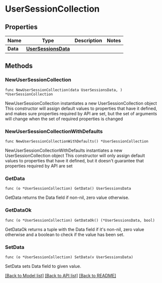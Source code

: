 # UserSessionCollection

## Properties

Name | Type | Description | Notes
------------ | ------------- | ------------- | -------------
**Data** | [**UserSessionsData**](UserSessionsData.md) |  | 

## Methods

### NewUserSessionCollection

`func NewUserSessionCollection(data UserSessionsData, ) *UserSessionCollection`

NewUserSessionCollection instantiates a new UserSessionCollection object
This constructor will assign default values to properties that have it defined,
and makes sure properties required by API are set, but the set of arguments
will change when the set of required properties is changed

### NewUserSessionCollectionWithDefaults

`func NewUserSessionCollectionWithDefaults() *UserSessionCollection`

NewUserSessionCollectionWithDefaults instantiates a new UserSessionCollection object
This constructor will only assign default values to properties that have it defined,
but it doesn't guarantee that properties required by API are set

### GetData

`func (o *UserSessionCollection) GetData() UserSessionsData`

GetData returns the Data field if non-nil, zero value otherwise.

### GetDataOk

`func (o *UserSessionCollection) GetDataOk() (*UserSessionsData, bool)`

GetDataOk returns a tuple with the Data field if it's non-nil, zero value otherwise
and a boolean to check if the value has been set.

### SetData

`func (o *UserSessionCollection) SetData(v UserSessionsData)`

SetData sets Data field to given value.



[[Back to Model list]](../README.md#documentation-for-models) [[Back to API list]](../README.md#documentation-for-api-endpoints) [[Back to README]](../README.md)


